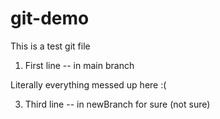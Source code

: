 # git-demo

This is a test git file

1. First line -- in main branch

Literally everything messed up here :(

3. Third line -- in newBranch for sure (not sure) 
